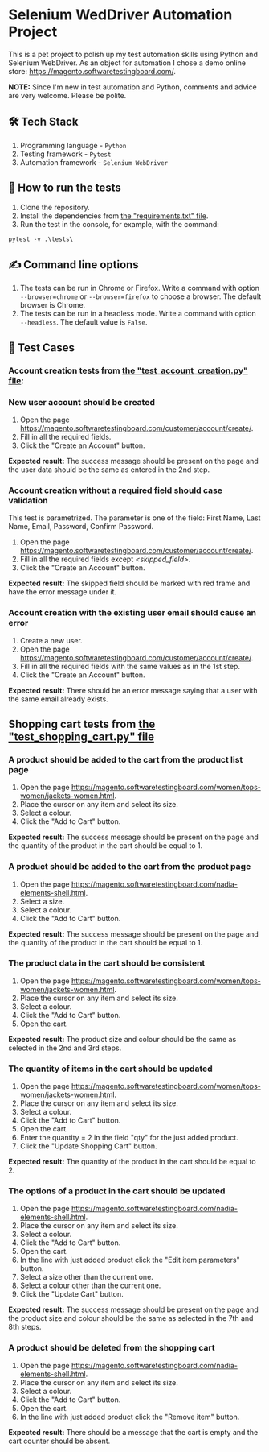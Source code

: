 # Selenium WedDriver Automation Project

This is a pet project to polish up my test automation skills 
using Python and Selenium WebDriver. As an object for automation 
I chose a demo online store: https://magento.softwaretestingboard.com/.

**NOTE:** Since I'm new in test automation and Python, comments and advice are very welcome.
Please be polite.

## 🛠️ Tech Stack
1. Programming language - `Python`
2. Testing framework - `Pytest`
3. Automation framework - `Selenium WebDriver`

## 🚀 How to run the tests
1. Clone the repository.
2. Install the dependencies from [the "requirements.txt" file](https://github.com/yuliyashibaeva/python-selenium-online-store/blob/main/requirements.txt).
3. Run the test in the console, for example, with the command:<br>
```shell
pytest -v .\tests\
```

## ✍️ Command line options
1. The tests can be run in Chrome or Firefox. Write a command with option 
`--browser=chrome` or `--browser=firefox` to choose a browser. 
The default browser is Chrome.
2. The tests can be run in a headless mode. Write a command with option 
`--headless`. The default value is `False`.

## 📝 Test Cases
### Account creation tests from [the "test_account_creation.py" file](https://github.com/yuliyashibaeva/python-selenium-online-store/blob/main/tests/test_account_creation.py):
### New user account should be created
1. Open the page https://magento.softwaretestingboard.com/customer/account/create/.
2. Fill in all the required fields.
3. Click the "Create an Account" button.<br>

**Expected result:** The success message should be present on the page 
and the user data should be the same as entered in the 2nd step.

### Account creation without a required field should case validation
This test is parametrized. The parameter is one of the field: First Name, Last Name, Email, Password, Confirm Password.
1. Open the page https://magento.softwaretestingboard.com/customer/account/create/.
2. Fill in all the required fields except *<skipped_field>*.
3. Click the "Create an Account" button.<br>

**Expected result:** The skipped field should be marked with red frame 
and have the error message under it.

### Account creation with the existing user email should cause an error
1. Create a new user.
2. Open the page https://magento.softwaretestingboard.com/customer/account/create/.
3. Fill in all the required fields with the same values as in the 1st step.
4. Click the "Create an Account" button.<br>

**Expected result:** There should be an error message saying 
that a user with the same email already exists.

## Shopping cart tests from [the "test_shopping_cart.py" file](https://github.com/yuliyashibaeva/python-selenium-online-store/blob/main/tests/test_shopping_cart.py)
### A product should be added to the cart from the product list page
1. Open the page https://magento.softwaretestingboard.com/women/tops-women/jackets-women.html.
2. Place the cursor on any item and select its size.
3. Select a colour.
4. Click the "Add to Cart" button.

**Expected result:** The success message should be present on the page 
and the quantity of the product in the cart should be equal to 1.

### A product should be added to the cart from the product page
1. Open the page https://magento.softwaretestingboard.com/nadia-elements-shell.html.
2. Select a size.
3. Select a colour.
4. Click the "Add to Cart" button.

**Expected result:** The success message should be present on the page 
and the quantity of the product in the cart should be equal to 1.

### The product data in the cart should be consistent
1. Open the page https://magento.softwaretestingboard.com/women/tops-women/jackets-women.html.
2. Place the cursor on any item and select its size.
3. Select a colour.
4. Click the "Add to Cart" button.
5. Open the cart.

**Expected result:** The product size and colour should be the same 
as selected in the 2nd and 3rd steps.

### The quantity of items in the cart should be updated
1. Open the page https://magento.softwaretestingboard.com/women/tops-women/jackets-women.html.
2. Place the cursor on any item and select its size.
3. Select a colour.
4. Click the "Add to Cart" button.
5. Open the cart.
6. Enter the quantity = 2 in the field "qty" for the just added product.
7. Click the "Update Shopping Cart" button.

**Expected result:** The quantity of the product in the cart should be equal to 2.

### The options of a product in the cart should be updated
1. Open the page https://magento.softwaretestingboard.com/nadia-elements-shell.html.
2. Place the cursor on any item and select its size.
3. Select a colour.
4. Click the "Add to Cart" button.
5. Open the cart.
6. In the line with just added product click the "Edit item parameters" button.
7. Select a size other than the current one.
8. Select a colour other than the current one.
9. Click the "Update Cart" button.

**Expected result:** The success message should be present on the page 
and the product size and colour should be the same as selected 
in the 7th and 8th steps.

### A product should be deleted from the shopping cart
1. Open the page https://magento.softwaretestingboard.com/nadia-elements-shell.html.
2. Place the cursor on any item and select its size.
3. Select a colour.
4. Click the "Add to Cart" button.
5. Open the cart.
6. In the line with just added product click the "Remove item" button.

**Expected result:** There should be a message that the cart is empty and
the cart counter should be absent.